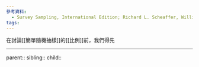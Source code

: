 ```yaml
---
參考資料:
  - Survey Sampling, International Edition; Richard L. Scheaffer, William Mendenhall. III
tags:
---
```

在討論[[簡單隨機抽樣]]的[[比例]]前，我們得先
- - -
parent::
sibling::
child::